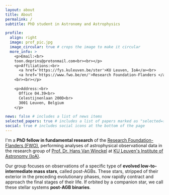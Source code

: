 ```yaml
---
layout: about
title: About
permalink: /
subtitle: PhD student in Astronomy and Astrophysics

profile:
  align: right
  image: prof_pic.jpg
  image_circular: true # crops the image to make it circular
  more_info: >
    <p>Email:<br>
    toon.deprins@protonmail.com<br><br></p>
    <p>Affiliations:<br>
      <a href='https://fys.kuleuven.be/ster'>KU Leuven, IoA</a><br>
      <a href='https://www.fwo.be/en/'>Research Foundation-Flanders </a>
    <br><br></p>

    <p>Address:<br>
      Office 04.39<br>
      Celestijnenlaan 200D<br> 
      3001 Leuven, Belgium
    </p>

news: false # includes a list of news items
selected_papers: true # includes a list of papers marked as "selected={true}"
social: true # includes social icons at the bottom of the page
---
```


<style>
/* HTML/CSS pseudo-element after main body to add background image*/
body::after {
  content: "";
  background: url('../assets/img/cover_phd.jpg');
  background-size:cover;
  background-repeat:no-repeat;
  opacity: 0.3;
  background-position: 50% 0;
  top: 0;
  left: 0;
  bottom: 0;
  right: 0;
  position: absolute;
  z-index: -1;
}
</style>

I'm a **PhD fellow in fundamental research** of the [Research Foundation-Flanders (FWO)](https://www.fwo.be/en/), performing analyses of astrophysical observational data in the research group of [Prof. Dr. Hans Van Winckel](https://scholar.google.be/citations?user=XF-c7_IAAAAJ&hl=nl) at [KU Leuven's Institute of Astronomy (IoA)](https://fys.kuleuven.be/ster).

Our group focuses on observations of a specific type of **evolved low-to-intermediate mass stars**, called post-AGBs. These stars, stripped of their exterior in the preceding evolutionary phases, now rapidly contract and approach the final stages of their life. If orbited by a companion star, we call these stellar systems **post-AGB binaries**.
